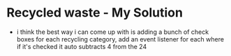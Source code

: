# Recycled waste - My Solution

- i think the best way i can come up with is adding a bunch of check boxes for each recycling category, add an event listener for each where if it's checked it auto subtracts 4 from the 24